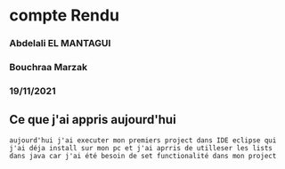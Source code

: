 # compte Rendu 

### Abdelali EL MANTAGUI
### Bouchraa Marzak
### 19/11/2021


## Ce que j'ai appris aujourd'hui

	aujourd'hui j'ai executer mon premiers project dans IDE eclipse qui j'ai déja install sur mon pc et j'ai aprris de utilleser les lists dans java car j'ai été besoin de set functionalité dans mon project
